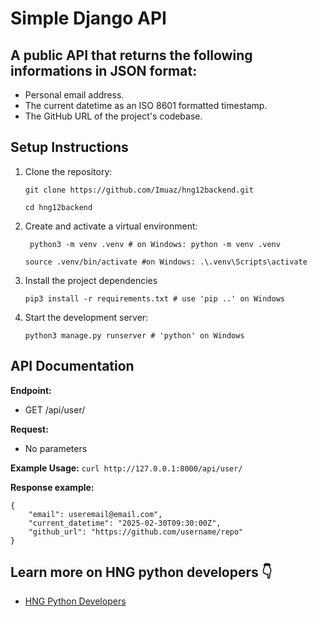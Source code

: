 # Simple Django API

##  A public API that returns the following informations in JSON format:
- Personal email address.
- The current datetime as an ISO 8601 formatted timestamp.
- The GitHub URL of the project's codebase.

## Setup Instructions
1. Clone the repository:
    ```
    git clone https://github.com/Imuaz/hng12backend.git
    
    cd hng12backend
    ```
2. Create and activate a virtual environment:
    ```
     python3 -m venv .venv # on Windows: python -m venv .venv

    source .venv/bin/activate #on Windows: .\.venv\Scripts\activate
    ```
3. Install the project dependencies
   ```
   pip3 install -r requirements.txt # use 'pip ..' on Windows
   ```

4. Start the development server:
   ```
   python3 manage.py runserver # 'python' on Windows
   ```

## API Documentation
**Endpoint:**
- GET /api/user/

**Request:**
- No parameters

**Example Usage:**
`curl http://127.0.0.1:8000/api/user/`

**Response example:**
```
{
    "email": useremail@email.com",
    "current_datetime": "2025-02-30T09:30:00Z",
    "github_url": "https://github.com/username/repo"
}
```

## Learn more on HNG python developers :point_down:
- [HNG Python Developers](https://hng.tech/hire/python-developers)
